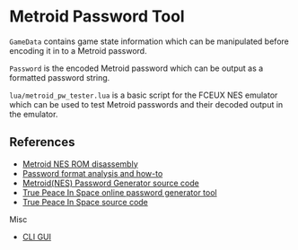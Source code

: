 # Metroid Password Tool

`GameData` contains game state information which can be manipulated before encoding it in to a Metroid password.

`Password` is the encoded Metroid password which can be output as a formatted password string.

`lua/metroid_pw_tester.lua` is a basic script for the FCEUX NES emulator which can be used to test Metroid passwords and their decoded output in the emulator.

## References

- [Metroid NES ROM disassembly](https://github.com/nmikstas/metroid-disassembly/)
- [Password format analysis and how-to](https://games.technoplaza.net/mpg/password.txt)
- [Metroid(NES) Password Generator source code](https://github.com/jdratlif/mpg)
- [True Peace In Space online password generator tool](https://www.truepeacein.space/)
- [True Peace In Space source code](https://github.com/alexras/truepeacein.space)

Misc

- [CLI GUI](https://github.com/charmbracelet/bubbletea)
